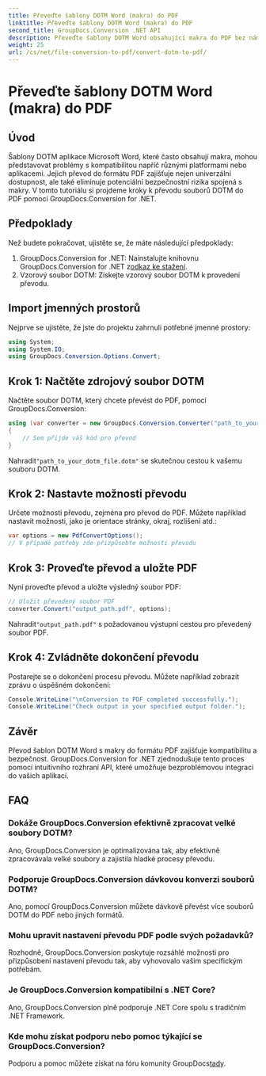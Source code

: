 ```yaml
---
title: Převeďte šablony DOTM Word (makra) do PDF
linktitle: Převeďte šablony DOTM Word (makra) do PDF
second_title: GroupDocs.Conversion .NET API
description: Převeďte šablony DOTM Word obsahující makra do PDF bez námahy pomocí GroupDocs.Conversion for .NET. Zajistěte kompatibilitu a bezpečnost pomocí jednoduchých kroků.
weight: 25
url: /cs/net/file-conversion-to-pdf/convert-dotm-to-pdf/
---
```


# Převeďte šablony DOTM Word (makra) do PDF

## Úvod
Šablony DOTM aplikace Microsoft Word, které často obsahují makra, mohou představovat problémy s kompatibilitou napříč různými platformami nebo aplikacemi. Jejich převod do formátu PDF zajišťuje nejen univerzální dostupnost, ale také eliminuje potenciální bezpečnostní rizika spojená s makry. V tomto tutoriálu si projdeme kroky k převodu souborů DOTM do PDF pomocí GroupDocs.Conversion for .NET.
## Předpoklady
Než budete pokračovat, ujistěte se, že máte následující předpoklady:
1.  GroupDocs.Conversion for .NET: Nainstalujte knihovnu GroupDocs.Conversion for .NET z[odkaz ke stažení](https://releases.groupdocs.com/conversion/net/). 
2. Vzorový soubor DOTM: Získejte vzorový soubor DOTM k provedení převodu.

## Import jmenných prostorů
Nejprve se ujistěte, že jste do projektu zahrnuli potřebné jmenné prostory:
```csharp
using System;
using System.IO;
using GroupDocs.Conversion.Options.Convert;
```
## Krok 1: Načtěte zdrojový soubor DOTM
Načtěte soubor DOTM, který chcete převést do PDF, pomocí GroupDocs.Conversion:
```csharp
using (var converter = new GroupDocs.Conversion.Converter("path_to_your_dotm_file.dotm"))
{
    // Sem přijde váš kód pro převod
}
```
 Nahradit`"path_to_your_dotm_file.dotm"` se skutečnou cestou k vašemu souboru DOTM.
## Krok 2: Nastavte možnosti převodu
Určete možnosti převodu, zejména pro převod do PDF. Můžete například nastavit možnosti, jako je orientace stránky, okraj, rozlišení atd.:
```csharp
var options = new PdfConvertOptions();
// V případě potřeby zde přizpůsobte možnosti převodu
```
## Krok 3: Proveďte převod a uložte PDF
Nyní proveďte převod a uložte výsledný soubor PDF:
```csharp
// Uložit převedený soubor PDF
converter.Convert("output_path.pdf", options);
```
 Nahradit`"output_path.pdf"` s požadovanou výstupní cestou pro převedený soubor PDF.
## Krok 4: Zvládněte dokončení převodu
Postarejte se o dokončení procesu převodu. Můžete například zobrazit zprávu o úspěšném dokončení:
```csharp
Console.WriteLine("\nConversion to PDF completed successfully.");
Console.WriteLine("Check output in your specified output folder.");
```

## Závěr
Převod šablon DOTM Word s makry do formátu PDF zajišťuje kompatibilitu a bezpečnost. GroupDocs.Conversion for .NET zjednodušuje tento proces pomocí intuitivního rozhraní API, které umožňuje bezproblémovou integraci do vašich aplikací.
## FAQ
### Dokáže GroupDocs.Conversion efektivně zpracovat velké soubory DOTM?
Ano, GroupDocs.Conversion je optimalizována tak, aby efektivně zpracovávala velké soubory a zajistila hladké procesy převodu.
### Podporuje GroupDocs.Conversion dávkovou konverzi souborů DOTM?
Ano, pomocí GroupDocs.Conversion můžete dávkově převést více souborů DOTM do PDF nebo jiných formátů.
### Mohu upravit nastavení převodu PDF podle svých požadavků?
Rozhodně, GroupDocs.Conversion poskytuje rozsáhlé možnosti pro přizpůsobení nastavení převodu tak, aby vyhovovalo vašim specifickým potřebám.
### Je GroupDocs.Conversion kompatibilní s .NET Core?
Ano, GroupDocs.Conversion plně podporuje .NET Core spolu s tradičním .NET Framework.
### Kde mohu získat podporu nebo pomoc týkající se GroupDocs.Conversion?
 Podporu a pomoc můžete získat na fóru komunity GroupDocs[tady](https://forum.groupdocs.com/c/conversion/11).
